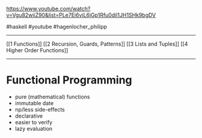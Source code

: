 https://www.youtube.com/watch?v=Vgu82wiiZ90&list=PLe7Ei6viL6jGp1Rfu0dil1JH1SHk9bgDV

#haskell #youtube #hagenlocher_philipp

---
[[1 Functions]]
[[2 Recursion, Guards, Patterns]]
[[3 Lists and Tuples]]
[[4 Higher Order Functions]]







----
# Functional Programming
- pure (mathematical) functions
- immutable date
- np/less side-effects
- declarative
- easier to verify
- lazy evaluation

